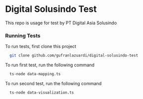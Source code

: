
# Digital Solusindo Test

This repo is usage for test by PT Digital Asia Solusindo 
### Running Tests

To run tests, first clone this project

```bash
  git clone github.com/gufranlazuardi/digital-solusindo-test
```

To run first test, run the following command

```bash
  ts-node data-mapping.ts
```

To run second test, run the following command

```bash
  ts-node data-visualization.ts
```
